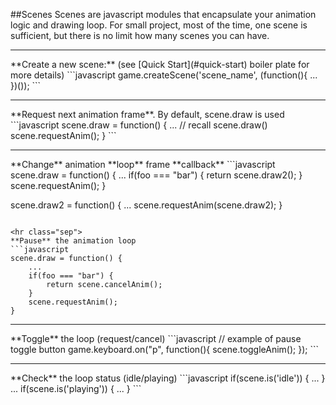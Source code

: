 ##Scenes
Scenes are javascript modules that encapsulate your animation logic and drawing loop. For small project, most of the time, one scene is sufficient, but there is no limit how many scenes you can have.

<hr class="sep">
**Create a new scene:** (see [Quick Start](#quick-start) boiler plate for more details)
```javascript
game.createScene('scene_name', (function(){ ... })());
```

<hr class="sep">
**Request next animation frame**. By default, scene.draw is used
```javascript
scene.draw = function() {
    ...
    // recall scene.draw()
    scene.requestAnim(); 
}
```

<hr class="sep">
**Change** animation **loop** frame **callback**
```javascript
scene.draw = function() {
    ...
    if(foo === "bar") {
        return scene.draw2();
    }
    scene.requestAnim();
}

scene.draw2 = function() {
    ...
    scene.requestAnim(scene.draw2);
}
```

<hr class="sep">
**Pause** the animation loop
```javascript
scene.draw = function() {
    ...
    if(foo === "bar") {
        return scene.cancelAnim();
    }
    scene.requestAnim();
}
```

<hr class="sep">
**Toggle** the loop (request/cancel)
```javascript
// example of pause toggle button
game.keyboard.on("p", function(){
    scene.toggleAnim();
});
```

<hr class="sep">
**Check** the loop status (idle/playing)
```javascript
if(scene.is('idle')) { ... }
...
if(scene.is('playing')) { ... }
```

